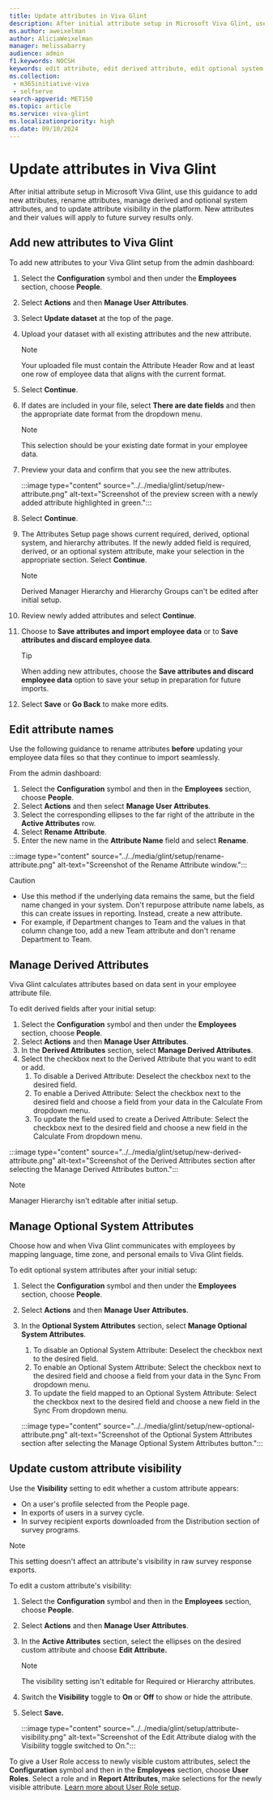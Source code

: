 ```yaml
---
title: Update attributes in Viva Glint
description: After initial attribute setup in Microsoft Viva Glint, use this guidance to add new attributes, rename attributes, and to manage derived and optional system attributes.
ms.author: aweixelman
author: AliciaWeixelman
manager: melissabarry
audience: admin
f1.keywords: NOCSH
keywords: edit attribute, edit derived attribute, edit optional system attribute, rename attribute
ms.collection: 
 - m365initiative-viva
 - selfserve
search-appverid: MET150
ms.topic: article
ms.service: viva-glint
ms.localizationpriority: high
ms.date: 09/10/2024
---
```


# Update attributes in Viva Glint

After initial attribute setup in Microsoft Viva Glint, use this guidance to add new attributes, rename attributes, manage derived and optional system attributes, and to update attribute visibility in the platform. New attributes and their values will apply to future survey results only.

## Add new attributes to Viva Glint

To add new attributes to your Viva Glint setup from the admin dashboard:

1. Select the **Configuration** symbol and then under the **Employees** section, choose **People**.
2. Select **Actions** and then **Manage User Attributes**.
3. Select **Update dataset** at the top of the page.
4. Upload your dataset with all existing attributes and the new attribute.

     > [!NOTE]
     > Your uploaded file must contain the Attribute Header Row and at least one row of employee data that aligns with the current format.

5. Select **Continue**.
6. If dates are included in your file, select **There are date fields** and then the appropriate date format from the dropdown menu.

     > [!NOTE]
     > This selection should be your existing date format in your employee data.

7. Preview your data and confirm that you see the new attributes.

    :::image type="content" source="../../media/glint/setup/new-attribute.png" alt-text="Screenshot of the preview screen with a newly added attribute highlighted in green.":::

8. Select **Continue**.
9. The Attributes Setup page shows current required, derived, optional system, and hierarchy attributes. If the newly added field is required, derived, or an optional system attribute, make your selection in the appropriate section. Select **Continue**.
  
     > [!NOTE]
     > Derived Manager Hierarchy and Hierarchy Groups can't be edited after initial setup.
  
10. Review newly added attributes and select **Continue**.
11. Choose to **Save attributes and import employee data** or to **Save attributes and discard employee data**.

     > [!TIP]
     > When adding new attributes, choose the **Save attributes and discard employee data** option to save your setup in preparation for future imports.

12. Select **Save** or **Go Back** to make more edits.

## Edit attribute names

Use the following guidance to rename attributes **before** updating your employee data files so that they continue to import seamlessly.

From the admin dashboard:

1. Select the **Configuration** symbol and then in the **Employees** section, choose **People**.
2. Select **Actions** and then select **Manage User Attributes**.
3. Select the corresponding ellipses to the far right of the attribute in the **Active Attributes** row.
4. Select **Rename Attribute**.
5. Enter the new name in the **Attribute Name** field and select **Rename**.

:::image type="content" source="../../media/glint/setup/rename-attribute.png" alt-text="Screenshot of the Rename Attribute window.":::

> [!CAUTION]
> - Use this method if the underlying data remains the same, but the field name changed in your system. Don't repurpose attribute name labels, as this can create issues in reporting. Instead, create a new attribute. 
> - For example, if Department changes to Team and the values in that column change too, add a new Team attribute and don't rename Department to Team.

## Manage Derived Attributes

Viva Glint calculates attributes based on data sent in your employee attribute file. 

To edit derived fields after your initial setup:

1. Select the **Configuration** symbol and then under the **Employees** section, choose **People**.
2. Select **Actions** and then **Manage User Attributes**.
3. In the **Derived Attributes** section, select **Manage Derived Attributes**.
4. Select the checkbox next to the Derived Attribute that you want to edit or add.
   1. To disable a Derived Attribute: Deselect the checkbox next to the desired field.
   1. To enable a Derived Attribute: Select the checkbox next to the desired field and choose a field from your data in the Calculate From dropdown menu.
   1. To update the field used to create a Derived Attribute: Select the checkbox next to the desired field and choose a new field in the Calculate From dropdown menu. 

:::image type="content" source="../../media/glint/setup/new-derived-attribute.png" alt-text="Screenshot of the Derived Attributes section after selecting the Manage Derived Attributes button.":::

> [!NOTE]
> Manager Hierarchy isn't editable after initial setup.

## Manage Optional System Attributes

Choose how and when Viva Glint communicates with employees by mapping language, time zone, and personal emails to Viva Glint fields.

To edit optional system attributes after your initial setup:

1. Select the **Configuration** symbol and then under the **Employees** section, choose **People**.
2. Select **Actions** and then **Manage User Attributes**.
3. In the **Optional System Attributes** section, select **Manage Optional System Attributes**.
   1. To disable an Optional System Attribute: Deselect the checkbox next to the desired field.
   1. To enable an Optional System Attribute: Select the checkbox next to the desired field and choose a field from your data in the Sync From dropdown menu.
   1. To update the field mapped to an Optional System Attribute: Select the checkbox next to the desired field and choose a new field in the Sync From dropdown menu.

   :::image type="content" source="../../media/glint/setup/new-optional-attribute.png" alt-text="Screenshot of the Optional System Attributes section after selecting the Manage Optional System Attributes button.":::

## Update custom attribute visibility

Use the **Visibility** setting to edit whether a custom attribute appears:

- On a user's profile selected from the People page.
- In exports of users in a survey cycle.
- In survey recipient exports downloaded from the Distribution section of survey programs.

> [!NOTE]
> This setting doesn't affect an attribute's visibility in raw survey response exports.

To edit a custom attribute's visibility:

1. Select the **Configuration** symbol and then in the **Employees** section, choose **People**.
2. Select **Actions** and then **Manage User Attributes**.
3. In the **Active Attributes** section, select the ellipses on the desired custom attribute and choose **Edit Attribute.**
   > [!NOTE]
   > The visibility setting isn't editable for Required or Hierarchy attributes.
5. Switch the **Visibility** toggle to **On** or **Off** to show or hide the attribute.
6. Select **Save.**

   :::image type="content" source="../../media/glint/setup/attribute-visibility.png" alt-text="Screenshot of the Edit Attribute dialog with the Visibility toggle switched to On.":::

To give a User Role access to newly visible custom attributes, select the **Configuration** symbol and then in the **Employees** section, choose **User Roles**. Select a role and in **Report Attributes**, make selections for the newly visible attribute. [Learn more about User Role setup](set-up-user-roles.md).

